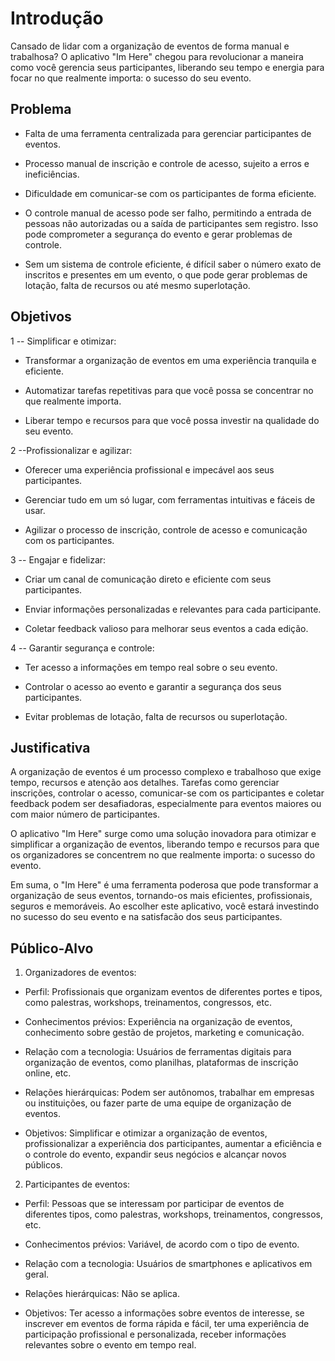 # Introdução

Cansado de lidar com a organização de eventos de forma manual e trabalhosa? O aplicativo "Im Here" chegou para revolucionar a maneira como você gerencia seus participantes, liberando seu tempo e energia para focar no que realmente importa: o sucesso do seu evento.

## Problema

* Falta de uma ferramenta centralizada para gerenciar participantes de eventos.

* Processo manual de inscrição e controle de acesso, sujeito a erros e ineficiências.

* Dificuldade em comunicar-se com os participantes de forma eficiente.

* O controle manual de acesso pode ser falho, permitindo a entrada de pessoas não autorizadas ou a saída de participantes sem registro. Isso pode comprometer a segurança do evento e gerar problemas de controle.

* Sem um sistema de controle eficiente, é difícil saber o número exato de inscritos e presentes em um evento, o que pode gerar problemas de lotação, falta de recursos ou até mesmo superlotação.

## Objetivos

1 -- Simplificar e otimizar:

* Transformar a organização de eventos em uma experiência tranquila e eficiente.

* Automatizar tarefas repetitivas para que você possa se concentrar no que realmente importa.

* Liberar tempo e recursos para que você possa investir na qualidade do seu evento.

2 --Profissionalizar e agilizar:

* Oferecer uma experiência profissional e impecável aos seus participantes.

* Gerenciar tudo em um só lugar, com ferramentas intuitivas e fáceis de usar.

* Agilizar o processo de inscrição, controle de acesso e comunicação com os participantes.


3 -- Engajar e fidelizar:

* Criar um canal de comunicação direto e eficiente com seus participantes.

* Enviar informações personalizadas e relevantes para cada participante.

* Coletar feedback valioso para melhorar seus eventos a cada edição.

4 -- Garantir segurança e controle:

* Ter acesso a informações em tempo real sobre o seu evento.

* Controlar o acesso ao evento e garantir a segurança dos seus participantes.

* Evitar problemas de lotação, falta de recursos ou superlotação.



## Justificativa

A organização de eventos é um processo complexo e trabalhoso que exige tempo, recursos e atenção aos detalhes. Tarefas como gerenciar inscrições, controlar o acesso, comunicar-se com os participantes e coletar feedback podem ser desafiadoras, especialmente para eventos maiores ou com maior número de participantes.

O aplicativo "Im Here" surge como uma solução inovadora para otimizar e simplificar a organização de eventos, liberando tempo e recursos para que os organizadores se concentrem no que realmente importa: o sucesso do evento.

Em suma, o "Im Here" é uma ferramenta poderosa que pode transformar a organização de seus eventos, tornando-os mais eficientes, profissionais, seguros e memoráveis. Ao escolher este aplicativo, você estará investindo no sucesso do seu evento e na satisfacão dos seus participantes.



## Público-Alvo

1. Organizadores de eventos:

* Perfil: Profissionais que organizam eventos de diferentes portes e tipos, como palestras, workshops, treinamentos, congressos, etc.

* Conhecimentos prévios: Experiência na organização de eventos, conhecimento sobre gestão de projetos, marketing e comunicação.
 
* Relação com a tecnologia: Usuários de ferramentas digitais para organização de eventos, como planilhas, plataformas de inscrição online, etc.
 
* Relações hierárquicas: Podem ser autônomos, trabalhar em empresas ou instituições, ou fazer parte de uma equipe de organização de eventos.
 
* Objetivos: Simplificar e otimizar a organização de eventos, profissionalizar a experiência dos participantes, aumentar a eficiência e o controle do evento, expandir seus negócios e alcançar novos públicos.



2. Participantes de eventos:
 
* Perfil: Pessoas que se interessam por participar de eventos de diferentes tipos, como palestras, workshops, treinamentos, congressos, etc.

* Conhecimentos prévios: Variável, de acordo com o tipo de evento.

* Relação com a tecnologia: Usuários de smartphones e aplicativos em geral.

* Relações hierárquicas: Não se aplica.

* Objetivos: Ter acesso a informações sobre eventos de interesse, se inscrever em eventos de forma rápida e fácil, ter uma experiência de participação profissional e personalizada, receber informações relevantes sobre o evento em tempo real.
